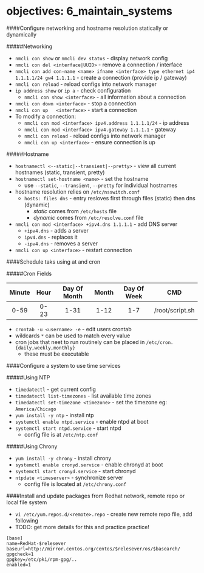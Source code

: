 # objectives: 6_maintain_systems

####Configure networking and hostname resolution statically or dynamically

#####Networking
- `nmcli con show` or `nmcli dev status` - display network config
- `nmcli con del <interface|UUID>`       - remove a connection / interface
- `nmcli con add con-name <name> ifname <interface> type ethernet ip4 1.1.1.1/24 gw4 1.1.1.1` - create a connection (provide ip / gateway)
- `nmcli con reload` - reload configs into network manager
- `ip address show` or `ip a`            - check configuration
  - `nmcli con show <interface>`         - all information about a connection
- `nmcli con down <interface>`           - stop a connection
- `nmcli con up   <interface>`           - start a connection
- To modify a connection:
  - `nmcli con mod <interface> ipv4.address 1.1.1.1/24` - ip address
  - `nmcli con mod <interface> ipv4.gateway 1.1.1.1`    - gateway
  - `nmcli con reload`                                  - reload configs into network manager
  - `nmcli con up <interface>`                          - ensure connection is up

#####Hostname
- `hostnamectl <--static|--transient|--pretty>` - view all current hostnames (static, transient, pretty)
- `hostnamectl set-hostname <name>`             - set the hostname
  - use `--static`, `--transient`, `--pretty` for individual hostnames
- hostname resolution relies on `/etc/nsswitch.conf`
  - `hosts: files dns` - entry resloves first through files (static) then dns (dynamic)
    - *static* comes from `/etc/hosts` file
    - *dynamic* comes from `/etc/resolve.conf` file
- `nmcli con mod <interface> +ipv4.dns 1.1.1.1` - add DNS server
  - `+ipv4.dns` - adds a server
  - `ipv4.dns`  - replaces it
  - `-ipv4.dns` - removes a server
- `nmcli con up <interface>` - restart connection

####Schedule taks using at and cron

#####Cron Fields

| Minute | Hour | Day Of Month | Month | Day Of Week | CMD             |
|:------:|:----:|:------------:|:-----:|:-----------:|:---------------:|
| 0-59   | 0-23 | 1-31         | 1-12  | 1-7         | /root/script.sh |

- `crontab -u <username> -e` - edit users crontab
- wildcards `*` can be used to match every value
- cron jobs that neet to run routinely can be placed in `/etc/cron.{daily,weekly,monthly}`
  - these must be executable

####Configure a system to use time services

#####Using NTP
- `timedatectl`                         - get current config
- `timedatectl list-timezones`          - list available time zones
- `timedatectl set-timezone <timezone>` - set the timezone eg: `America/Chicago`
- `yum install -y ntp`                  - install ntp
- `systemctl enable ntpd.service`       - enable ntpd at boot
- `systemctl start ntpd.service`        - start ntpd
  - config file is at `/etc/ntp.conf` 

#####Using Chrony
- `yum install -y chrony`           - install chrony
- `systemctl enable cronyd.service` - enable chronyd at boot
- `systemctl start cronyd.service`  - start chronyd
- `ntpdate <timeserver>`            - synchronize server
  - config file is located at `/etc/chrony.conf`
  
####Install and update packages from Redhat network, remote repo or local file system
- `vi /etc/yum.repos.d/<remote>.repo` - create new remote repo file, add following
- TODO: get more details for this and practice practice! 
```
[base]
name=RedHat-$relesever
baseurl=http://mirror.centos.org/centos/$relesever/os/$basearch/
gpgcheck=1
gpgkey=/etc/pki/rpm-gpg/..
enabled=1
```

